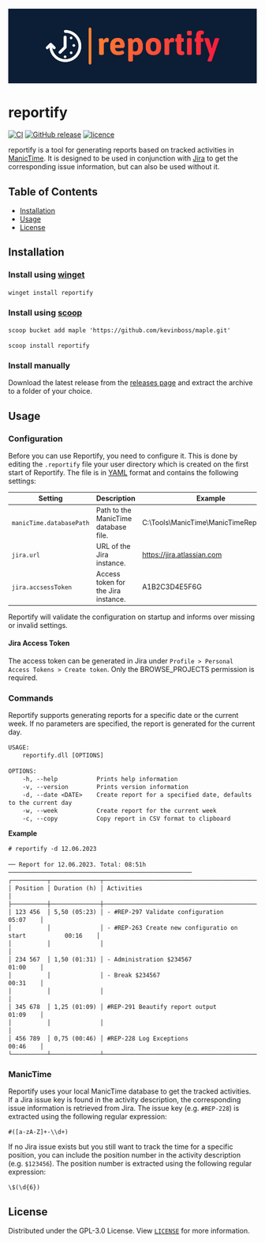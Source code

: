 ![logo](doc/img/logo-banner.png)

# reportify

[![CI](https://github.com/francWhite/reportify/actions/workflows/ci.yml/badge.svg?branch=main)](https://github.com/francWhite/reportify/actions/workflows/ci.yml)
[![GitHub release](https://img.shields.io/github/v/release/francWhite/reportify)](https://github.com/francWhite/reportify/releases)
[![licence](https://img.shields.io/github/license/francWhite/reportify)](https://github.com/francWhite/reportify/blob/main/LICENSE)

reportify is a tool for generating reports based on tracked activities in [ManicTime](https://www.manictime.com/). It is designed to be used in conjunction with [Jira](https://www.atlassian.com/software/jira) to get the corresponding issue information, but can also be used without it.

## Table of Contents

- [Installation](#installation)
- [Usage](#usage)
- [License](#license)

## Installation

### Install using [winget](https://learn.microsoft.com/en-us/windows/package-manager/winget/) 

`winget install reportify`

### Install using [scoop](https://scoop.sh)

`scoop bucket add maple 'https://github.com/kevinboss/maple.git'`

`scoop install reportify`

### Install manually

Download the latest release from the [releases page](https://github.com/francWhite/reportify/releases) and extract the archive to a folder of your choice.

## Usage

### Configuration

Before you can use Reportify, you need to configure it. This is done by editing the `.reportify` file your user directory which is created on the first start of Reportify. The file is in [YAML](https://yaml.org/) format and contains the following settings:

| Setting                  | Description                          | Example                                |
|--------------------------|--------------------------------------|----------------------------------------|
| `manicTime.databasePath` | Path to the ManicTime database file. | C:\Tools\ManicTime\ManicTimeReports.db |
| `jira.url`               | URL of the Jira instance.            | https://jira.atlassian.com             |
| `jira.accsessToken`      | Access token for the Jira instance.  | A1B2C3D4E5F6G                          |


Reportify will validate the configuration on startup and informs over missing or invalid settings.

#### Jira Access Token
The access token can be generated in Jira under `Profile > Personal Access Tokens > Create token`. Only the BROWSE_PROJECTS permission is required.

### Commands

Reportify supports generating reports for a specific date or the current week. If no parameters are specified, the report is generated for the current day.

```
USAGE:
    reportify.dll [OPTIONS]

OPTIONS:
    -h, --help           Prints help information
    -v, --version        Prints version information
    -d, --date <DATE>    Create report for a specified date, defaults to the current day
    -w, --week           Create report for the current week
    -c, --copy           Copy report in CSV format to clipboard
```


**Example**

```
# reportify -d 12.06.2023

── Report for 12.06.2023. Total: 08:51h ────────────────────────────────────────────────────
┌──────────┬──────────────┬────────────────────────────────────────────────────────────────┐
│ Position │ Duration (h) │ Activities                                                     │
├──────────┼──────────────┼────────────────────────────────────────────────────────────────┤
│ 123 456  │ 5,50 (05:23) │ - #REP-297 Validate configuration                     05:07    │
│          │              │ - #REP-263 Create new configuratio on start           00:16    │
│          │              │                                                                │
│ 234 567  │ 1,50 (01:31) │ - Administration $234567                              01:00    │
│          │              │ - Break $234567                                       00:31    │
│          │              │                                                                │
│ 345 678  │ 1,25 (01:09) │ #REP-291 Beautify report output                       01:09    │
│          │              │                                                                │
│ 456 789  │ 0,75 (00:46) │ #REP-228 Log Exceptions                               00:46    │
└──────────┴──────────────┴────────────────────────────────────────────────────────────────┘
```

### ManicTime

Reportify uses your local ManicTime database to get the tracked activities. If a Jira issue key is found in the activity description, the corresponding issue information is retrieved from Jira. The issue key (e.g. `#REP-228`) is extracted using the following regular expression: 
```regexp
#([a-zA-Z]+-\\d+)
```

If no Jira issue exists but you still want to track the time for a specific position, you can include the position number in the activity description (e.g. `$123456`). The position number is extracted using the following regular expression:
```regexp
\$(\d{6})
```


## License

Distributed under the GPL-3.0 License. View [`LICENSE`](https://github.com/francWhite/reportify/blob/main/LICENSE) for more information.
